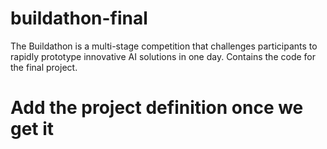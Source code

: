 # buildathon-final
The Buildathon is a multi-stage competition that challenges participants to rapidly prototype innovative AI solutions in one day. Contains the code for the final project.
# Add the project definition once we get it
